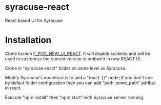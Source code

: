 # syracuse-react
React based UI for Syracuse

# Installation
Clone branch [F_POC_NEW_UI_REACT](https://github.com/Sage-ERP-X3/Syracuse/tree/F_POC_NEW_UI_REACT).
It will disable socketio and will be used to customize the current version to embed it in new REACT UI. 

Clone in "syracuse-react" folder on same level as Syracuse. 

Modify Syracuse's nodelocal.js to add a "react: {}" node; If you don't une by defaut folder configuration then you can add "path: some_path" attribut in react.

Execute "npm install" then "npm start" with Syracuse server running.
